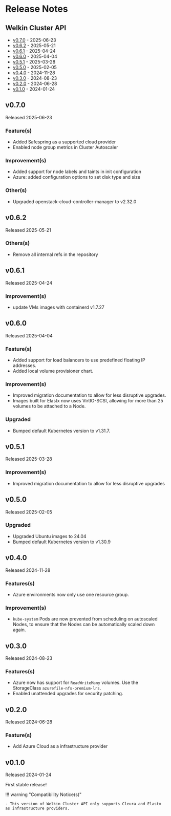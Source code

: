 # Release Notes

## Welkin Cluster API

<!-- BEGIN TOC -->

- [v0.7.0](#v070) - 2025-06-23
- [v0.6.2](#v062) - 2025-05-21
- [v0.6.1](#v061) - 2025-04-24
- [v0.6.0](#v060) - 2025-04-04
- [v0.5.1](#v051) - 2025-03-28
- [v0.5.0](#v050) - 2025-02-05
- [v0.4.0](#v040) - 2024-11-28
- [v0.3.0](#v030) - 2024-08-23
- [v0.2.0](#v020) - 2024-06-28
- [v0.1.0](#v010) - 2024-01-24
<!-- END TOC -->

## v0.7.0

Released 2025-06-23

### Feature(s)

- Added Safespring as a supported cloud provider
- Enabled node group metrics in Cluster Autoscaler

### Improvement(s)

- Added support for node labels and taints in init configuration
- Azure: added configuration options to set disk type and size

### Other(s)

- Upgraded openstack-cloud-controller-manager to v2.32.0

## v0.6.2

Released 2025-05-21

### Others(s)

- Remove all internal refs in the repository

## v0.6.1

Released 2025-04-24

### Improvement(s)

- update VMs images with containerd v1.7.27

## v0.6.0

Released 2025-04-04

### Feature(s)

- Added support for load balancers to use predefined floating IP addresses.
- Added local volume provisioner chart.

### Improvement(s)

- Improved migration documentation to allow for less disruptive upgrades.
- Images built for Elastx now uses VirtIO-SCSI, allowing for more than 25 volumes to be attached to a Node.

### Upgraded

- Bumped default Kubernetes version to v1.31.7.

## v0.5.1

Released 2025-03-28

### Improvement(s)

- Improved migration documentation to allow for less disruptive upgrades

## v0.5.0

Released 2025-02-05

### Upgraded

- Upgraded Ubuntu images to 24.04
- Bumped default Kubernetes version to v1.30.9

## v0.4.0

Released 2024-11-28

### Features(s)

- Azure environments now only use one resource group.

### Improvement(s)

- `kube-system` Pods are now prevented from scheduling on autoscaled Nodes, to ensure that the Nodes can be automatically scaled down again.

## v0.3.0

Released 2024-08-23

### Features(s)

- Azure now has support for `ReadWriteMany` volumes. Use the StorageClass `azurefile-nfs-premium-lrs`.
- Enabled unattended upgrades for security patching.

## v0.2.0

Released 2024-06-28

### Feature(s)

- Add Azure Cloud as a infrastructure provider

## v0.1.0

Released 2024-01-24

First stable release!

!!! warning "Compatibility Notice(s)"

    - This version of Welkin Cluster API only supports Cleura and Elastx as infrastructure providers.
